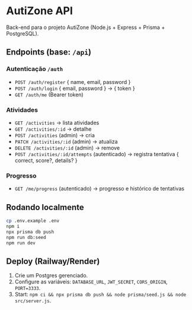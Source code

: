# AutiZone API

Back-end para o projeto AutiZone (Node.js + Express + Prisma + PostgreSQL).

## Endpoints (base: `/api`)

### Autenticação `/auth`
- `POST /auth/register` { name, email, password }
- `POST /auth/login` { email, password } → { token }
- `GET /auth/me` (Bearer token)

### Atividades
- `GET /activities` → lista atividades
- `GET /activities/:id` → detalhe
- `POST /activities` (admin) → cria
- `PATCH /activities/:id` (admin) → atualiza
- `DELETE /activities/:id` (admin) → remove
- `POST /activities/:id/attempts` (autenticado) → registra tentativa { correct, score?, details? }

### Progresso
- `GET /me/progress` (autenticado) → progresso e histórico de tentativas

## Rodando localmente
```bash
cp .env.example .env
npm i
npx prisma db push
npm run db:seed
npm run dev
```

## Deploy (Railway/Render)
1. Crie um Postgres gerenciado.
2. Configure as variáveis: `DATABASE_URL`, `JWT_SECRET`, `CORS_ORIGIN`, `PORT=3333`.
3. Start: `npm ci && npx prisma db push && node prisma/seed.js && node src/server.js`.
